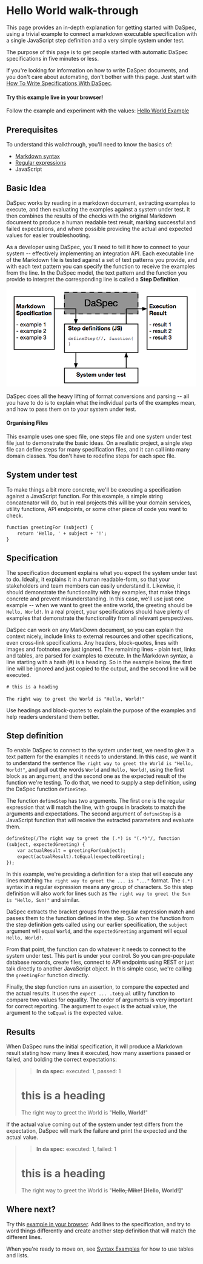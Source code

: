 # Hello World walk-through

This page provides an in-depth explanation for getting started with DaSpec, using a trivial example to connect a markdown executable specification with a single JavaScript step definition and a very simple system under test. 

The purpose of this page is to get people started with automatic DaSpec specifications in five minutes or less. 

If you're looking for information on how to write DaSpec documents, and you don't care about automating, don't bother with this page. Just start with [How To Write Specifications With DaSpec](how_to_write_specifications.md).

<div class="alert alert-info"><h4>Try this example live in your browser!</h4> Follow the example and experiment with the values: <a href="../examples/hello_world">Hello World Example</a></div>

## Prerequisites

To understand this walkthrough, you'll need to know the basics of:

* [Markdown syntax](https://github.com/adam-p/markdown-here/wiki/Markdown-Cheatsheet)
* [Regular expressions](https://developer.mozilla.org/en/docs/Web/JavaScript/Guide/Regular_Expressions)
* JavaScript

## Basic Idea

DaSpec works by reading in a markdown document, extracting examples to execute, and then evaluating the examples against a system under test. It then combines the results of the checks with the original Markdown document to produce a human readable test result, marking successful and failed expectations, and where possible providing the actual and expected values for easier troubleshooting. 

As a developer using DaSpec, you'll need to tell it how to connect to your system -- effectively implementing an integration API. Each executable line of the Markdown file is tested against a set of text patterns you provide, and with each text pattern you can specify the function to receive the examples from the line. In the DaSpec model, the text pattern and the function you provide to interpret the corresponding line is called a **Step Definition**.

![](images/daspec-flow.png)

DaSpec does all the heavy lifting of format conversions and parsing -- all you have to do is to explain what the individual parts of the examples mean, and how to pass them on to your system under test. 

<div class="alert alert-block alert-info"><h4>Organising Files</h4> This example uses one spec file, one steps file and one system under test file just to demonstrate the basic ideas. On a realistic project, a single step file can define steps for many specification files, and it can call into many domain classes. You don't have to redefine steps for each spec file.</div>

## System under test

To make things a bit more concrete, we'll be executing a specification against a JavaScript function. For this example, a simple string concatenator will do, but in real projects this will be your domain services, utility functions, API endpoints, or some other piece of code you want to check. 

    function greetingFor (subject) {
	    return 'Hello, ' + subject + '!';
    }

## Specification

The specification document explains what you expect the system under test to do. Ideally, it explains it in a human readable-form, so that your stakeholders and team members can easily understand it. Likewise, it should demonstrate the functionality with key examples, that make things concrete and prevent misunderstanding. In this case, we'll use just one example -- when we want to greet the entire world, the greeting should be `Hello, World!`. In a real project, your specifications should have plenty of examples that demonstrate the functionality from all relevant perspectives.

DaSpec can work on any MarkDown document, so you can explain the context nicely, include links to external resources and other specifications, even cross-link specifications. Any headers, block-quotes, lines with images and footnotes are just ignored. The remaining lines - plain text, links and tables, are parsed for examples to execute. In the Markdown syntax, a line starting with a hash (#) is a heading. So in the example below, the first line will be ignored and just copied to the output, and the second line will be executed.

    # this is a heading 

    The right way to greet the World is "Hello, World!"

Use headings and block-quotes to explain the purpose of the examples and help readers understand them better.

## Step definition

To enable DaSpec to connect to the system under test, we need to give it a text pattern for the examples it needs to understand. In this case, we want it to understand the sentence `The right way to greet the World is "Hello, World!"`, and pull out the words `World` and `Hello, World!`, using the first block as an argument, and the second one as the expected result of the function we're testing. To do that, we need to supply a step definition, using the DaSpec function `defineStep`. 

The function `defineStep` has two arguments. The first one is the regular expression that will match the line, with groups in brackets to match the arguments and expectations. The second argument of `defineStep` is a JavaScript function that will receive the extracted parameters and evaluate them.

    defineStep(/The right way to greet the (.*) is "(.*)"/, function (subject, expectedGreeting) {
    	var actualResult = greetingFor(subject);
    	expect(actualResult).toEqual(expectedGreeting);
    });

In this example, we're providing a definition for a step that will execute any lines matching `The right way to greet the ... is "..."` format. The `(.*)` syntax in a regular expression means any group of characters. So this step definition will also work for lines such as `The right way to greet the Sun is "Hello, Sun!"` and similar. 

DaSpec extracts the bracket groups from the regular expression match and passes them to the function defined in the step. So when the function from the step definition gets called using our earlier specification, the `subject` argument will equal `World`, and the `expectedGreeting` argument will equal `Hello, World!`.

From that point, the function can do whatever it needs to connect to the system under test. This part is under your control. So you can pre-populate database records, create files, connect to API endpoints using REST or just talk directly to another JavaScript object. In this simple case, we're calling the `greetingFor` function directly.

Finally, the step function runs an assertion, to compare the expected and the actual results. It uses the `expect ... .toEqual` utility function to compare two values for equality. The order of arguments is very important for correct reporting. The argument to `expect` is the actual value, the argument to the `toEqual` is the expected value. 

## Results

When DaSpec runs the initial specification, it will produce a Markdown result stating how many lines it executed, how many assertions passed or failed, and bolding the correct expectations:

> > **In da spec:** executed: 1, passed: 1
>
> # this is a heading 
>
> The right way to greet the World is "**Hello, World!**"

If the actual value coming out of the system under test differs from the expectation, DaSpec will mark the failure and print the expected and the actual value.

> > **In da spec:** executed: 1, failed: 1
>
> # this is a heading
> 
> The right way to greet the World is "**<del>Hello, Mike!</del> [Hello, World!]**"

## Where next?

Try this [example in your browser](../examples/hello_world). Add lines to the specification, and try to word things differently and create another step definition that will match the different lines. 

When you're ready to move on, see [Syntax Examples](../examples) for how to use tables and lists.
